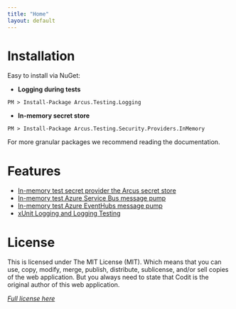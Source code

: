 ```yaml
---
title: "Home"
layout: default
---
```


# Installation

Easy to install via NuGet:

* **Logging during tests**
```shell
PM > Install-Package Arcus.Testing.Logging
```
* **In-memory secret store**
```shell
PM > Install-Package Arcus.Testing.Security.Providers.InMemory
```

For more granular packages we recommend reading the documentation.

# Features

- [In-memory test secret provider the Arcus secret store](features/inmemory-secret-provider)
- [In-memory test Azure Service Bus message pump](features/servicebus-messsage-pump.md)
- [In-memory test Azure EventHubs message pump](features/eventhubs-messsage-pump.md)
- [xUnit Logging and Logging Testing](features/logging)

# License
This is licensed under The MIT License (MIT). Which means that you can use, copy, modify, merge, publish, distribute, sublicense, and/or sell copies of the web application. But you always need to state that Codit is the original author of this web application.

*[Full license here](https://github.com/arcus-azure/arcus.testing/blob/master/LICENSE)*
